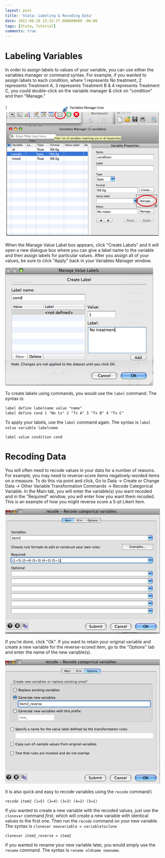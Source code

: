 ```yaml
---
layout: post
title: 'Stata: Labeling & Recoding Data'
date: 2011-08-29 15:32:37.000000000 -06:00
tags: [Stata, Tutorial]
comments: true
---
```

# Labeling Variables
In order to assign labels to values of your variable, you can use either the variables manager or command syntax. For example, if you wanted to assign labels to each condition, where 1 represents No treatment, 2 represents Treatment A, 3 represents Treatment B & 4 represents Treatment C, you could double-click on the variable manager & click on "condition" and then "Manage."

![pic1.png](/assets/pic1.png)

When the Manage Value Label box appears, click "Create Labels" and it will open a new dialogue box where you can give a label name to the variable and then assign labels for particular values. After you assign all of your values, be sure to click "Apply" back in your Variables Manager window.

![pic2.png](/assets/pic2.png)

To create labels using commands, you would use the `label` command. The syntax is:
	
	label define labelname value "name"
	label define cond 1 "No tx" 2 "Tx A" 3 "Tx B" 4 "Tx C"

To apply your labels, use the `label` command again. The syntax is `label value variable labelname`
	
	label value condition cond

# Recoding Data

You will often need to recode values in your data for a number of reasons. For example, you may need to reverse-score items negatively-worded items on a measure. To do this via point and click, Go to Data -> Create or Change Data -> Other Variable Transformation Commands -> Recode Categorical Variable. In the Main tab, you will enter the variable(s) you want recoded and in the "Required" window, you will enter how you want them recoded. This is an example of how you might reverse score a 5-pt Likert item.

![pic3.png](/assets/pic3.png)

If you’re done, click "Ok". If you want to retain your original variable and create a new variable for the reverse-scored item, go to the "Options" tab and enter the name of the new variable(s).

![pic4.png](/assets/pic4.png)

It is also quick and easy to recode variables using the `recode` command:\

	recode item2 (1=5) (2=4) (3=3) (4=2) (5=1)

If you wanted to create a new variable with the recoded values, just use the `clonevar` command *first*, which will create a new variable with identical values to the first one. Then run the `recode` command on your new variable. The syntax is `clonevar newvariable = variabletoclone`

	clonevar item2_reverse = item2	

If you wanted to rename your new variable later, you would simply use the `rename` command. The syntax is `rename oldname newname`.
